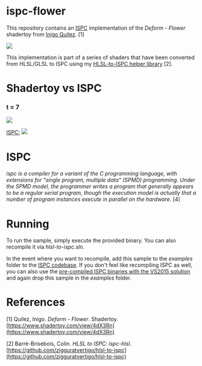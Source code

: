 # ispc-flower
This repository contains an [ISPC](https://ispc.github.io/index.html) implementation of the <i>Deform - Flower</i> shadertoy from [Inigo Quilez](https://www.shadertoy.com/view/4dX3Rn). [1]

<img src="https://github.com/zigguratvertigo/hlsl-to-ispc/blob/master/flower/Results/flower-ispc.png?raw=true">

This implementation is part of a series of shaders that have been converted from HLSL/GLSL to ISPC using my [HLSL-to-ISPC helper library](https://github.com/zigguratvertigo/hlsl-to-ispc) [2].

# Shadertoy vs ISPC
### t = 7
<img src="https://github.com/zigguratvertigo/hlsl-to-ispc/blob/master/flower/Results/flower.png?raw=true">

<u>ISPC:</u>
<img src="https://github.com/zigguratvertigo/hlsl-to-ispc/blob/master/flower/Results/flower-ispc.png?raw=true">

# ISPC
<i>ispc is a compiler for a variant of the C programming language, with extensions for "single program, multiple data" (SPMD) programming. Under the SPMD model, the programmer writes a program that generally appears to be a regular serial program, though the execution model is actually that a number of program instances execute in parallel on the hardware.</i> [4]

# Running
To run the sample, simply execute the provided binary. You can also recompile it via _hlsl-to-ispc.sln_.

In the event where you want to recompile, add this sample to the <i>examples</i> folder to the [ISPC codebase](https://github.com/ispc/ispc). If you don't feel like recompiling ISPC as well, you can also use the [pre-compiled ISPC binaries with the VS2015 solution](https://ispc.github.io/downloads.html) and again drop this sample in the <i>examples</i> folder.

# References
[1] Quilez, Inigo. _Deform - Flower_. Shadertoy. [https://www.shadertoy.com/view/4dX3Rn](https://www.shadertoy.com/view/4dX3Rn) 

[2] Barré-Brisebois, Colin. <i>HLSL to ISPC: ispc-hlsl</i>. [https://github.com/zigguratvertigo/hlsl-to-ispc](https://github.com/zigguratvertigo/hlsl-to-ispc) 
